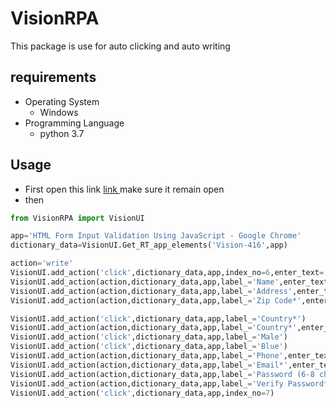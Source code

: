 # VisionRPA 
This package is use for auto clicking and auto writing


## requirements
* Operating System
  * Windows
* Programming Language
  * python 3.7

## Usage
* First open this link [link ]( https://www3.ntu.edu.sg/home/ehchua/programming/webprogramming/jsdemo/JSFormValidation.html) make sure it remain open
* then

```python
from VisionRPA import VisionUI 

app='HTML Form Input Validation Using JavaScript - Google Chrome'
dictionary_data=VisionUI.Get_RT_app_elements('Vision-416',app) 

action='write'
VisionUI.add_action('click',dictionary_data,app,index_no=6,enter_text='0000@gmail.com')
VisionUI.add_action(action,dictionary_data,app,label_='Name',enter_text='test1')
VisionUI.add_action(action,dictionary_data,app,label_='Address',enter_text='1234')
VisionUI.add_action(action,dictionary_data,app,label_='Zip Code*',enter_text='12345')

VisionUI.add_action('click',dictionary_data,app,label_='Country*')
VisionUI.add_action(action,dictionary_data,app,label_='Country*',enter_text='BB')
VisionUI.add_action('click',dictionary_data,app,label_='Male')
VisionUI.add_action('click',dictionary_data,app,label_='Blue')
VisionUI.add_action(action,dictionary_data,app,label_='Phone',enter_text='0000')
VisionUI.add_action(action,dictionary_data,app,label_='Email*',enter_text='0000@gmail.com')
VisionUI.add_action(action,dictionary_data,app,label_='Password (6-8 characters)*',enter_text='0000000')
VisionUI.add_action(action,dictionary_data,app,label_='Verify Password*',enter_text='0000000')
VisionUI.add_action('click',dictionary_data,app,index_no=7) 
```
